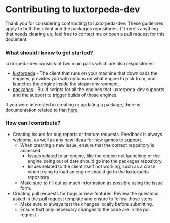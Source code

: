 # Contributing to luxtorpeda-dev

Thank you for considering contributing to luxtorpeda-dev. These guidelines apply to both the client and the packages repositories. If there's anything that needs clearing up, feel free to contact me or open a pull request for this document.

### What should I know to get started?

luxtorpeda-dev consists of two main parts which are also respositories:

* [luxtorpeda](https://github.com/luxtorpeda-dev/luxtorpeda) - The client that runs on your machine that downloads the engines, provides you with options on what engine to pick from, and launches the engine inside the steam environment.
* [packages](https://github.com/luxtorpeda-dev/packages) - Build scripts for all the engines that luxtorpeda-dev supports and the support to trigger builds of those engines.

If you were interested in creating or updating a package, there is documentation related to that [here](https://github.com/luxtorpeda-dev/packages/tree/master/docs).

### How can I contribute?

* Creating issues for bug reports or feature requests. Feedback is always welcome, as well as any new ideas for new games to support.
    * When creating a new issue, ensure that the correct repository is accessed.
        * Issues related to an engine, like the engine not launching or the engine being out of date should go into the packages repository.
        * Issues related to the client itself not working, such as a crash when trying to load an engine should go to the luxtorpeda repository.
    * Make sure to fill out as much information as possible using the issue form.
* Creating pull requests for bugs or new features. Review the questions asked in the pull request template and ensure to follow those steps.
    * Make sure to always test the changes locally before submitting.
    * Ensure that only necessary changes to the code are in the pull request.
